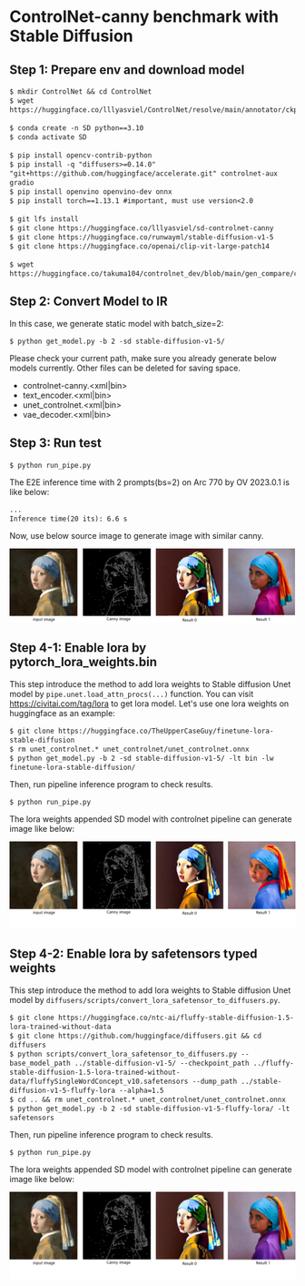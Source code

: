 # ControlNet-canny benchmark with Stable Diffusion

## Step 1: Prepare env and download model
```shell
$ mkdir ControlNet && cd ControlNet
$ wget https://huggingface.co/lllyasviel/ControlNet/resolve/main/annotator/ckpts/body_pose_model.pth

$ conda create -n SD python==3.10
$ conda activate SD

$ pip install opencv-contrib-python
$ pip install -q "diffusers>=0.14.0" "git+https://github.com/huggingface/accelerate.git" controlnet-aux gradio
$ pip install openvino openvino-dev onnx
$ pip install torch==1.13.1 #important, must use version<2.0

$ git lfs install
$ git clone https://huggingface.co/lllyasviel/sd-controlnet-canny 
$ git clone https://huggingface.co/runwayml/stable-diffusion-v1-5
$ git clone https://huggingface.co/openai/clip-vit-large-patch14 

$ wget https://huggingface.co/takuma104/controlnet_dev/blob/main/gen_compare/control_images/vermeer_512x512.png 
```

## Step 2: Convert Model to IR
In this case, we generate static model with batch_size=2:
```shell
$ python get_model.py -b 2 -sd stable-diffusion-v1-5/
```
Please check your current path, make sure you already generate below models currently. Other files can be deleted for saving space.
+ controlnet-canny.<xml|bin>
+ text_encoder.<xml|bin>
+ unet_controlnet.<xml|bin>
+ vae_decoder.<xml|bin>

## Step 3: Run test
```shell
$ python run_pipe.py
```
The E2E inference time with 2 prompts(bs=2) on Arc 770 by OV 2023.0.1 is like below:
```shell
...
Inference time(20 its): 6.6 s
```

Now, use below source image to generate image with similar canny.

![alt text](pipe_results.png)

## Step 4-1: Enable lora by pytorch_lora_weights.bin
This step introduce the method to add lora weights to Stable diffusion Unet model by `pipe.unet.load_attn_procs(...)` function. You can visit https://civitai.com/tag/lora to get lora model. Let's use one lora weights on huggingface as an example:
```shell
$ git clone https://huggingface.co/TheUpperCaseGuy/finetune-lora-stable-diffusion
$ rm unet_controlnet.* unet_controlnet/unet_controlnet.onnx
$ python get_model.py -b 2 -sd stable-diffusion-v1-5/ -lt bin -lw finetune-lora-stable-diffusion/
```
Then, run pipeline inference program to check results.
```shell
$ python run_pipe.py
```
The lora weights appended SD model with controlnet pipeline can generate image like below:

![alt text](pipe_lora_bin_results.png)

## Step 4-2: Enable lora by safetensors typed weights
This step introduce the method to add lora weights to Stable diffusion Unet model by `diffusers/scripts/convert_lora_safetensor_to_diffusers.py`.
```shell
$ git clone https://huggingface.co/ntc-ai/fluffy-stable-diffusion-1.5-lora-trained-without-data
$ git clone https://github.com/huggingface/diffusers.git && cd diffusers
$ python scripts/convert_lora_safetensor_to_diffusers.py --base_model_path ../stable-diffusion-v1-5/ --checkpoint_path ../fluffy-stable-diffusion-1.5-lora-trained-without-data/fluffySingleWordConcept_v10.safetensors --dump_path ../stable-diffusion-v1-5-fluffy-lora --alpha=1.5
$ cd .. && rm unet_controlnet.* unet_controlnet/unet_controlnet.onnx
$ python get_model.py -b 2 -sd stable-diffusion-v1-5-fluffy-lora/ -lt safetensors
```
Then, run pipeline inference program to check results.
```shell
$ python run_pipe.py
```
The lora weights appended SD model with controlnet pipeline can generate image like below:

![alt text](pipe_lora_safetensors_results.png)


